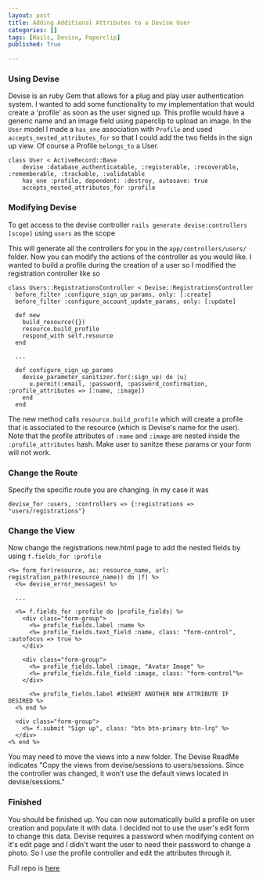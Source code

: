 ```yaml
---
layout: post
title: Adding Additional Attributes to a Devise User
categories: []
tags: [Rails, Devise, Paperclip]
published: True

---
```


### Using Devise

Devise is an ruby Gem that allows for a plug and play user authentication system. I wanted to add some functionality to my implementation that would create a 'profile' as soon as the user signed up. This profile would have a generic name and an image field using paperclip to upload an image. In the `User` model I made a `has_one` association with `Profile` and used `accepts_nested_attributes_for` so that I could add the two fields in the sign up view. Of course a Profile `belongs_to` a User.

```
class User < ActiveRecord::Base
	devise :database_authenticatable, :registerable, :recoverable, :rememberable, :trackable, :validatable
	has_one :profile, dependent: :destroy, autosave: true
  	accepts_nested_attributes_for :profile
```

### Modifying Devise

To get access to the devise controller
`rails generate devise:controllers [scope]`
using `users` as the scope

This will generate all the controllers for you in the `app/controllers/users/` folder. Now you can modify the actions of the controller as you would like. I wanted to build a profile during the creation of a user so I modified the registration controller like so

```
class Users::RegistrationsController < Devise::RegistrationsController
  before_filter :configure_sign_up_params, only: [:create]
  before_filter :configure_account_update_params, only: [:update]

  def new
    build_resource({})
    resource.build_profile
    respond_with self.resource
  end

  ...

  def configure_sign_up_params
    devise_parameter_sanitizer.for(:sign_up) do |u|
      u.permit(:email, :password, :password_confirmation, :profile_attributes => [:name, :image])
    end
  end
```
The new method calls `resource.build_profile` which will create a profile that is associated to the resource (which is Devise's name for the user). Note that the profile attributes of `:name` and `:image` are nested inside the `:profile_attributes` hash. Make user to sanitze these params or your form will not work. 

### Change the Route

Specify the specific route you are changing. In my case it was

```
devise_for :users, :controllers => {:registrations => "users/registrations"}
```

### Change the View

Now change the registrations new.html page to add the nested fields by using `f.fields_for :profile`

```
<%= form_for(resource, as: resource_name, url: registration_path(resource_name)) do |f| %>
  <%= devise_error_messages! %>

  ...

  <%= f.fields_for :profile do |profile_fields| %>
    <div class="form-group">
      <%= profile_fields.label :name %>
      <%= profile_fields.text_field :name, class: "form-control", :autofocus => true %>
    </div>

    <div class="form-group">
      <%= profile_fields.label :image, "Avatar Image" %>
      <%= profile_fields.file_field :image, class: "form-control"%>
    </div>

      <%= profile_fields.label #INSERT ANOTHER NEW ATTRIBUTE IF DESIRED %>
  <% end %>

  <div class="form-group">
    <%= f.submit "Sign up", class: "btn btn-primary btn-lrg" %>
  </div>
<% end %>
```

You may need to move the views into a new folder. The Devise ReadMe indicates "Copy the views from devise/sessions to users/sessions. Since the controller was changed, it won't use the default views located in devise/sessions."

### Finished

You should be finished up. You can now automatically build a profile on user creation and populate it with data. I decided not to use the user's edit form to change this data. Devise requires a password when modifying content on it's edit page and I didn't want the user to need their password to change a photo. So I use the profile controller and edit the attributes through it. 

Full repo is [here](https://github.com/Juddnutting/imatar)





